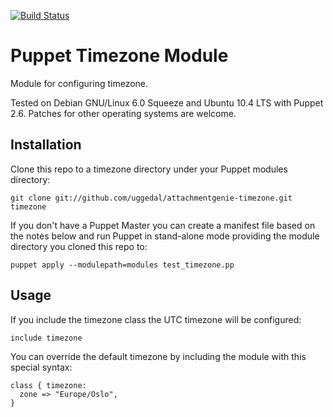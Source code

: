 [![Build Status](https://secure.travis-ci.org/attachmentgenie/attachmentgenie-timezone.png)](http://travis-ci.org/attachmentgenie/attachmentgenie-timezone)

Puppet Timezone Module
======================

Module for configuring timezone.

Tested on Debian GNU/Linux 6.0 Squeeze and Ubuntu 10.4 LTS with
Puppet 2.6. Patches for other operating systems are welcome.


Installation
------------

Clone this repo to a timezone directory under your Puppet modules directory:

    git clone git://github.com/uggedal/attachmentgenie-timezone.git timezone

If you don't have a Puppet Master you can create a manifest file
based on the notes below and run Puppet in stand-alone mode
providing the module directory you cloned this repo to:

    puppet apply --modulepath=modules test_timezone.pp


Usage
-----

If you include the timezone class the UTC timezone will be configured:

    include timezone

You can override the default timezone by including the module with this
special syntax:

    class { timezone:
      zone => "Europe/Oslo",
    }
